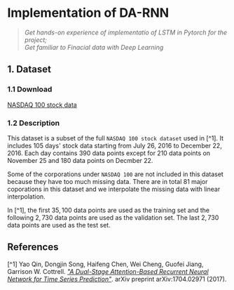 # Implementation of DA-RNN

> *Get hands-on experience of implementatio of LSTM in Pytorch for the project;*  
> *Get familiar to Finacial data with Deep Learning*

## 1. Dataset
### 1.1 Download
[NASDAQ 100 stock data](http://cseweb.ucsd.edu/~yaq007/NASDAQ100_stock_data.html)

### 1.2 Description
This dataset is a subset of the full `NASDAQ 100 stock dataset` used in [^1]. It includes 105 days' stock data starting from July 26, 2016 to December 22, 2016. Each day contains 390 data points except for 210 data points on November 25 and 180 data points on Decmber 22.

Some of the corporations under `NASDAQ 100` are not included in this dataset because they have too much missing data. There are in total 81 major coporations in this dataset and we interpolate the missing data with linear interpolation.

In [^1], the first $35,100$ data points are used as the training set and the following $2,730$ data points are used as the validation set. The last $2,730$ data points are used as the test set.


## References

[^1] Yao Qin, Dongjin Song, Haifeng Chen, Wei Cheng, Guofei Jiang, Garrison W. Cottrell. [*"A Dual-Stage Attention-Based Recurrent Neural Network for Time Series Prediction"*](https://arxiv.org/pdf/1704.02971.pdf). arXiv preprint arXiv:1704.02971 (2017).